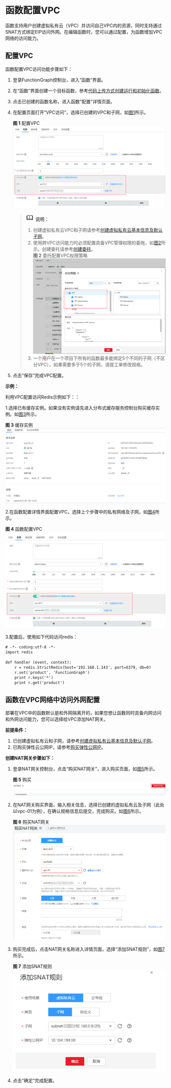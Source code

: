 # 函数配置VPC<a name="ZH-CN_TOPIC_0159615971"></a>

函数支持用户创建虚拟私有云（VPC）并访问自己VPC内的资源，同时支持通过SNAT方式绑定EIP访问外网。在编辑函数时，您可以通过配置，为函数增加VPC网络的访问能力。

## 配置VPC<a name="section923421213196"></a>

函数配置VPC访问功能步骤如下：

1.  登录FunctionGraph控制台，进入“函数”界面。
2.  在“函数”界面创建一个目标函数，参考[代码上传方式创建运行和初始化函数](代码上传方式创建运行和初始化函数.md)。
3.  点击已创建的函数名称，进入函数“配置”详情页面。
4.  在配置页面打开“VPC访问”，选择已创建的VPC和子网，如[图1](#fig185346205133)所示。

    **图 1**  配置VPC<a name="fig185346205133"></a>  
    ![](figures/配置VPC.png "配置VPC")

    >![](public_sys-resources/icon-note.gif) **说明：**   
    >1.  创建虚拟私有云VPC和子网请参考[创建虚拟私有云基本信息及默认子网](https://support.huaweicloud.com/usermanual-vpc/zh-cn_topic_0013935842.html)。  
    >2.  使用跨VPC访问能力时必须配置具备VPC管理权限的委拖，如[图2](#fig4999146174112)所示。创建委托请参考[创建委托](创建委托.md)。  
    >    **图 2**  委托配置VPC权限策略<a name="fig4999146174112"></a>    
    >    ![](figures/委托配置VPC权限策略.png "委托配置VPC权限策略")  
    >3.  一个用户在一个项目下所有的函数最多能绑定5个不同的子网（不区分VPC），如果需要多于5个的子网，请提工单修改规格。  

5.  点击“保存”完成VPC配置。

**示例：**

利用VPC配置访问Redis示例如下：：

1.选择已有缓存实例。如果没有实例请先进入分布式缓存服务控制台购买缓存实例。如[图3](#fig621713596122)所示。

**图 3**  缓存实例<a name="fig621713596122"></a>  
![](figures/缓存实例.png "缓存实例")

2.在函数配置详情界面配置VPC，选择上个步骤中的私有网络及子网，如[图4](#fig4403154252315)所示。

**图 4**  函数配置VPC<a name="fig4403154252315"></a>  
![](figures/函数配置VPC.png "函数配置VPC")

3.配置后，使用如下代码访问redis：

```
# -*- coding:utf-8 -*-
import redis

def handler (event, context):
    r = redis.StrictRedis(host='192.168.1.143', port=6379, db=0)
    r.set('product', 'FunctionGraph')
    print r.keys('*')
    print r.get('product')
```

## 函数在VPC网络中访问外网配置<a name="section1888817242319"></a>

部署在VPC中的函数默认是和外网隔离开的，如果您想让函数同时具备内网访问和外网访问能力，您可以选择给VPC添加NAT网关。

**前提条件：**

1.  已创建虚拟私有云和子网，请参考[创建虚拟私有云基本信息及默认子网](https://support.huaweicloud.com/usermanual-vpc/zh-cn_topic_0013935842.html)。
2.  已购买弹性云公网IP，请参考[购买弹性公网IP](https://support.huaweicloud.com/usermanual-vpc/zh-cn_topic_0013748738.html)。

**创建NAT网关步骤如下：**

1.  登录NAT网关控制台，点击“购买NAT网关”，进入购买页面，如[图5](#fig1634816255418)所示。

    **图 5**  购买<a name="fig1634816255418"></a>  
    ![](figures/购买.png "购买")

2.  在NAT网关购买界面，输入相关信息，选择已创建的虚拟私有云及子网（此处以vpc-01为例），在确认规格信息后提交，完成购买。如[图6](#fig22341019614)所示。

    **图 6**  购买NAT网关<a name="fig22341019614"></a>  
    ![](figures/购买NAT网关.png "购买NAT网关")

3.  购买完成后，点击NAT网关名称进入详情页面，选择“添加SNAT规则”，如[图7](#fig368275723715)所示。

    **图 7**  添加SNAT规则<a name="fig368275723715"></a>  
    ![](figures/添加SNAT规则.png "添加SNAT规则")

4.  点击“确定”完成配置。

